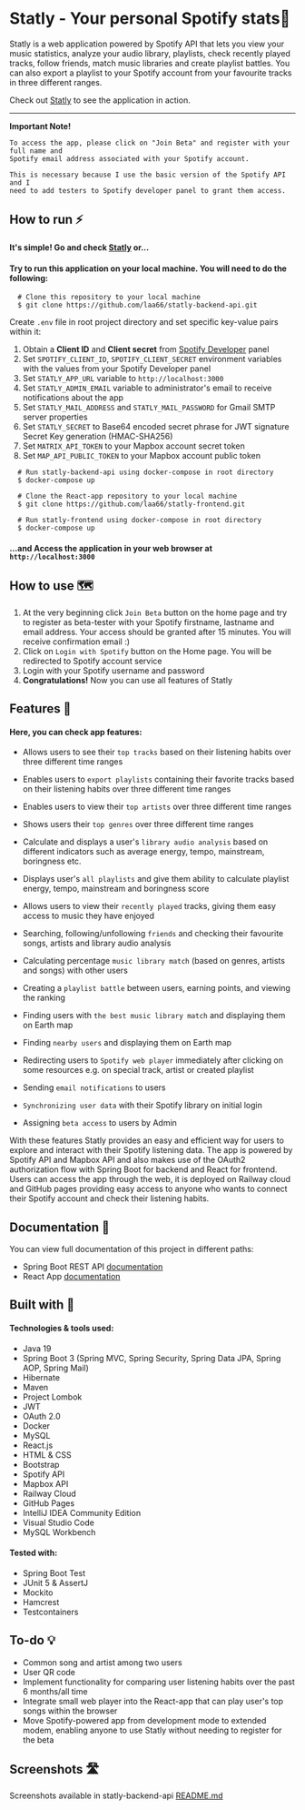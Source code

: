 # Statly - Your personal Spotify stats🎵

Statly is a web application powered by Spotify API that lets you view your music
statistics, analyze your audio library, playlists, check recently played tracks, follow friends, match music libraries and create playlist battles.
You can also export a playlist to your Spotify account from your favourite tracks in three different
ranges.

Check out [Statly](https://laa66.github.io/statly-frontend/) to see the application in action.

<hr>

**Important Note!**

    To access the app, please click on "Join Beta" and register with your full name and 
    Spotify email address associated with your Spotify account.

    This is necessary because I use the basic version of the Spotify API and I
    need to add testers to Spotify developer panel to grant them access.

## How to run ⚡

#### It's simple! Go and check [Statly](https://laa66.github.io/statly-frontend/) or...
#### Try to run this application on your local machine. You will need to do the following:

      # Clone this repository to your local machine
      $ git clone https://github.com/laa66/statly-backend-api.git

Create ``.env`` file in root project directory and set specific key-value pairs within it:
1. Obtain a **Client ID** and **Client secret** from [Spotify Developer](https://developer.spotify.com/) panel
2. Set ``SPOTIFY_CLIENT_ID``, ``SPOTIFY_CLIENT_SECRET`` environment variables
   with the values from your Spotify Developer panel
3. Set ``STATLY_APP_URL`` variable to `http://localhost:3000`
4. Set ``STATLY_ADMIN_EMAIL`` variable to administrator's email to receive notifications about the app
5. Set ``STATLY_MAIL_ADDRESS`` and ``STATLY_MAIL_PASSWORD`` for Gmail SMTP server properties
6. Set ``STATLY_SECRET`` to Base64 encoded secret phrase for JWT signature Secret Key generation (HMAC-SHA256)
7. Set ``MATRIX_API_TOKEN`` to your Mapbox account secret token
8. Set ``MAP_API_PUBLIC_TOKEN`` to your Mapbox account public token
<!-- end -->

      # Run statly-backend-api using docker-compose in root directory
      $ docker-compose up

      # Clone the React-app repository to your local machine
      $ git clone https://github.com/laa66/statly-frontend.git
      
      # Run statly-frontend using docker-compose in root directory
      $ docker-compose up

#### ...and Access the application in your web browser at ``http://localhost:3000``

## How to use 🗺️

1. At the very beginning click ``Join Beta`` button on the home page and try to register as beta-tester with your Spotify firstname, lastname and email address. Your access should be granted after 15 minutes. You will receive confirmation email :)
2. Click on ``Login with Spotify`` button on the Home page. You will be redirected to Spotify account service
3. Login with your Spotify username and password
4. **Congratulations!** Now you can use all features of Statly

## Features 📌
#### Here, you can check app features:

* Allows users to see their ``top tracks`` based on their listening habits over three different time ranges

* Enables users to ``export playlists`` containing their favorite tracks based on their listening habits over three different time ranges

* Enables users to view their ``top artists`` over three different time ranges

* Shows users their ``top genres`` over three different time ranges

* Calculate and displays a user's ``library audio analysis`` based on different indicators such as average energy, tempo, mainstream, boringness etc.

* Displays user's ``all playlists`` and give them ability to calculate playlist energy, tempo, mainstream and boringness score

* Allows users to view their ``recently played`` tracks, giving them easy access to music they have enjoyed

* Searching, following/unfollowing ``friends`` and checking their favourite songs, artists and library audio analysis

* Calculating percentage ``music library match`` (based on genres, artists and songs) with other users

* Creating a ``playlist battle`` between users, earning points, and viewing the ranking

* Finding users with ``the best music library match`` and displaying them on Earth map

* Finding ``nearby users`` and displaying them on Earth map

* Redirecting users to ``Spotify web player`` immediately after clicking on some resources e.g. on special track, artist or created playlist

* Sending ``email notifications`` to users

* ``Synchronizing user data`` with their Spotify library on initial login

* Assigning ``beta access`` to users by Admin

With these features Statly provides an easy and efficient way for users to explore and interact with their Spotify listening data.
The app is powered by Spotify API and Mapbox API and also makes use of the OAuth2 authorization flow with Spring Boot for backend and React for frontend.
Users can access the app through the web, it is deployed on Railway cloud and GitHub pages providing easy access to anyone who wants to connect their Spotify account and check their listening habits.

## Documentation 📖

You can view full documentation of this project in different paths:

- Spring Boot REST API [documentation](./docs/REST-API-README.md)
- React App [documentation](./docs/React-app-README.md)

## Built with 🔨

#### Technologies & tools used:

- Java 19
- Spring Boot 3 (Spring MVC, Spring Security, Spring Data JPA, Spring AOP, Spring Mail)
- Hibernate
- Maven
- Project Lombok
- JWT
- OAuth 2.0
- Docker
- MySQL
- React.js
- HTML & CSS
- Bootstrap
- Spotify API
- Mapbox API
- Railway Cloud
- GitHub Pages
- IntelliJ IDEA Community Edition
- Visual Studio Code
- MySQL Workbench

#### Tested with:

- Spring Boot Test
- JUnit 5 & AssertJ
- Mockito
- Hamcrest
- Testcontainers


## To-do 💡

- Common song and artist among two users
- User QR code
- Implement functionality for comparing user listening habits over the past 6 months/all time
- Integrate small web player into the React-app that can play user's top songs within the browser
- Move Spotify-powered app from development mode to extended modem, enabling anyone to use Statly without needing to register for the beta

## Screenshots 🛣️

Screenshots available in statly-backend-api [README.md](https://github.com/laa66/statly-backend-api#screenshots-%EF%B8%8F)
